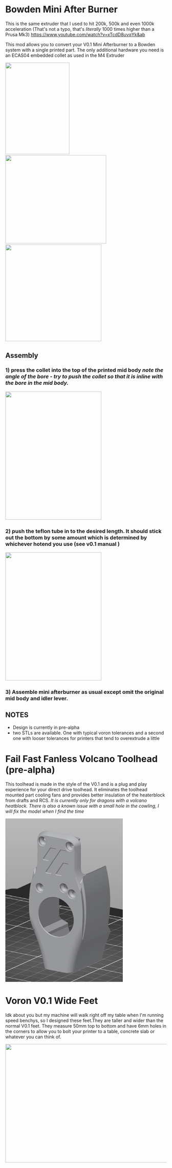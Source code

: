 # Bowden Mini After Burner

This is the same extruder that I used to hit 200k, 500k and even 1000k acceleration (That's not a typo, that's *literally* 1000 times higher than a Prusa Mk3)      https://www.youtube.com/watch?v=xTcdD8uvqYk&ab

This mod allows you to convert your V0.1 Mini Afterburner to a Bowden system with a single printed part. The only additional hardware you need is an ECAS04 embedded collet as used in the M4 Extruder


<img src="https://github.com/bogeyf14/Voron_Mods/blob/main/Bowden%20Mini%20Afterburner/Images/Assembled%20Toolhead.png"  width="200" height="286"><img src="https://github.com/bogeyf14/Voron_Mods/blob/main/Bowden%20Mini%20Afterburner/Images/Guts.png"  width="315" height="276"><img src="https://github.com/bogeyf14/Voron_Mods/blob/main/Bowden%20Mini%20Afterburner/Images/mid%20Body.png"  width="300" height="302">




## **Assembly**
### 1) press the collet into the top of the printed mid body *note the angle of the bore - try to push the collet so that it is inline with the bore in the mid body.*
<img src="https://github.com/bogeyf14/Voron_Mods/blob/main/Bowden%20Mini%20Afterburner/Images/IMG_20220112_123712.jpg"  width="300" height="400">

### 2) push the teflon tube in to the desired length. It should stick out the bottom by some amount which is determined by whichever hotend you use (see v0.1 manual ) 
<img src="https://github.com/bogeyf14/Voron_Mods/blob/main/Bowden%20Mini%20Afterburner/Images/IMG_20220112_135506.jpg"  width="300" height="400">

### 3) Assemble mini afterburner as usual except omit the original mid body and idler lever.


## NOTES
* Design is currently in pre-alpha 
* two STLs are available. One with typical voron tolerances and a second one with looser tolerances for printers that tend to overextrude a little

# Fail Fast Fanless Volcano Toolhead (pre-alpha)
This toolhead is made in the style of the V0.1 and is a plug and play experience for your direct drive toolhead. It eliminates the toolhead mounted part cooling fans and provides better insulation of the heaterblock from drafts and RCS.
*It is currently only for dragons with a volcano heatblock. There is also a known issue with a small hole in the cowling, I will fix the model when I find the time* 

<img src="https://github.com/Fail-Fast-V0/Voron-Mods/blob/main/FF%20Fanless%20Volcano/Little%20monster%20pre-alpha.png"  width="367" height="510">



# Voron V0.1 Wide Feet
Idk about you but my machine will walk right off my table when I'm running speed benchys, so I designed these feet.They are taller and wider than the normal V0.1 feet. They measure 50mm top to bottom and have 6mm holes in the corners to allow you to bolt your printer to a table, concrete slab or whatever you can think of. 

<img src="https://github.com/bogeyf14/Voron_Mods/blob/main/V0.1%20Wide%20Feet/v0.1_wide_feet.png"  width="540" height="370">


